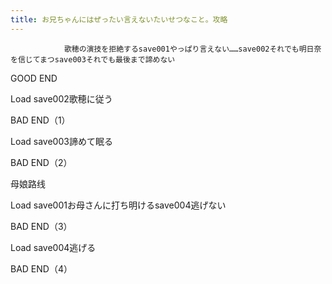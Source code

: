 ```yaml
---
title: お兄ちゃんにはぜったい言えないたいせつなこと。攻略
---
```


                歌穂の演技を拒絶するsave001やっぱり言えない……save002それでも明日奈を信じてまつsave003それでも最後まで諦めない

GOOD END

Load save002歌穂に従う

BAD END（1）

Load save003諦めて眠る

BAD END（2）

母娘路线

Load save001お母さんに打ち明けるsave004逃げない

BAD END（3）

Load save004逃げる

BAD END（4）
              

